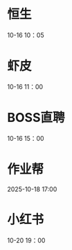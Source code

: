 
# 恒生
10-16 10：05

# 虾皮
10-16 11：00

# BOSS直聘
10-16 15：00




# 作业帮
2025-10-18 17:00

# 小红书
10-20 19：00
<!--stackedit_data:
eyJoaXN0b3J5IjpbLTIwOTQ4ODEzNjYsLTE5NTAzOTc3MjgsMT
MxMzEzODU5OSwtMTg5NDg1NDYyOCwxMzk4ODI0ODE5LC0xMTg0
NTk3Njg2LDExNTc2OTU1ODksLTExODQ2MDUyODYsNDkwOTUyMz
IxLDExOTk3NzE0NTMsLTg3OTE1MjYzNSwxODIwMjY1NDc2XX0=

-->